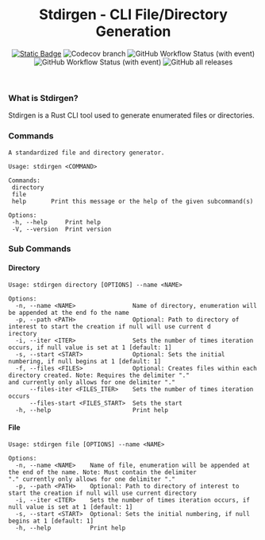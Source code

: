 <div align="center">

# Stdirgen - CLI File/Directory Generation

<a href="https://www.rust-lang.org/learn">![Static Badge](https://img.shields.io/badge/language-rust_1.7%2B-orange?style=for-the-badge)</a>
![Codecov branch](https://img.shields.io/codecov/c/github/jozhw/stdirgen/main?style=for-the-badge)
![GitHub Workflow Status (with event)](https://img.shields.io/github/actions/workflow/status/jozhw/stdirgen/test.yml?style=for-the-badge&label=tests)
![GitHub Workflow Status (with event)](https://img.shields.io/github/actions/workflow/status/jozhw/stdirgen/check.yml?style=for-the-badge&label=Checks)
![GitHub all releases](https://img.shields.io/github/downloads/jozhw/stdirgen/total?style=for-the-badge)


</div>

<div align="center">

<br>

</div>

### What is Stdirgen?

Stdirgen is a Rust CLI tool used to generate enumerated files or directories.

### Commands

```
A standardized file and directory generator.

Usage: stdirgen <COMMAND>

Commands:
 directory
 file
 help       Print this message or the help of the given subcommand(s)

Options:
 -h, --help     Print help
 -V, --version  Print version

```

### Sub Commands

#### Directory

```
Usage: stdirgen directory [OPTIONS] --name <NAME>

Options:
  -n, --name <NAME>                Name of directory, enumeration will be appended at the end fo the name
  -p, --path <PATH>                Optional: Path to directory of interest to start the creation if null will use current d
irectory
  -i, --iter <ITER>                Sets the number of times iteration occurs, if null value is set at 1 [default: 1]
  -s, --start <START>              Optional: Sets the initial numbering, if null begins at 1 [default: 1]
  -f, --files <FILES>              Optional: Creates files within each directory created. Note: Requires the delimiter "."
and currently only allows for one delimiter "."
      --files-iter <FILES_ITER>    Sets the number of times iteration occurs
      --files-start <FILES_START>  Sets the start
  -h, --help                       Print help

```

#### File

```
Usage: stdirgen file [OPTIONS] --name <NAME>

Options:
  -n, --name <NAME>    Name of file, enumeration will be appended at the end of the name. Note: Must contain the delimiter
"." currently only allows for one delimiter "."
  -p, --path <PATH>    Optional: Path to directory of interest to start the creation if null will use current directory
  -i, --iter <ITER>    Sets the number of times iteration occurs, if null value is set at 1 [default: 1]
  -s, --start <START>  Optional: Sets the initial numbering, if null begins at 1 [default: 1]
  -h, --help           Print help

```
